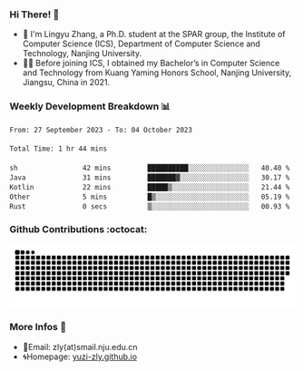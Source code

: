 ### Hi There! 👋 
- 🐳 I'm Lingyu Zhang, a Ph.D. student at the SPAR group, the Institute of Computer Science (ICS), Department of Computer Science and Technology, Nanjing University.
- 🧑‍🎓 Before joining ICS, I obtained my Bachelor’s in Computer Science and Technology from Kuang Yaming Honors School, Nanjing University, Jiangsu, China in 2021.

### Weekly Development Breakdown :bar_chart:

<!--START_SECTION:waka-->

```txt
From: 27 September 2023 - To: 04 October 2023

Total Time: 1 hr 44 mins

sh                42 mins         ██████████░░░░░░░░░░░░░░░   40.40 %
Java              31 mins         ███████▓░░░░░░░░░░░░░░░░░   30.17 %
Kotlin            22 mins         █████▒░░░░░░░░░░░░░░░░░░░   21.44 %
Other             5 mins          █▒░░░░░░░░░░░░░░░░░░░░░░░   05.19 %
Rust              0 secs          ▒░░░░░░░░░░░░░░░░░░░░░░░░   00.93 %
```

<!--END_SECTION:waka-->

### Github Contributions :octocat:

![](https://raw.githubusercontent.com/yuzi-zly/yuzi-zly/output/github-contribution-grid-snake.svg)              


### More Infos 📖

- 📧Email: zly(at)smail.nju.edu.cn
- 🌀Homepage: [yuzi-zly.github.io](https://yuzi-zly.github.io/)
